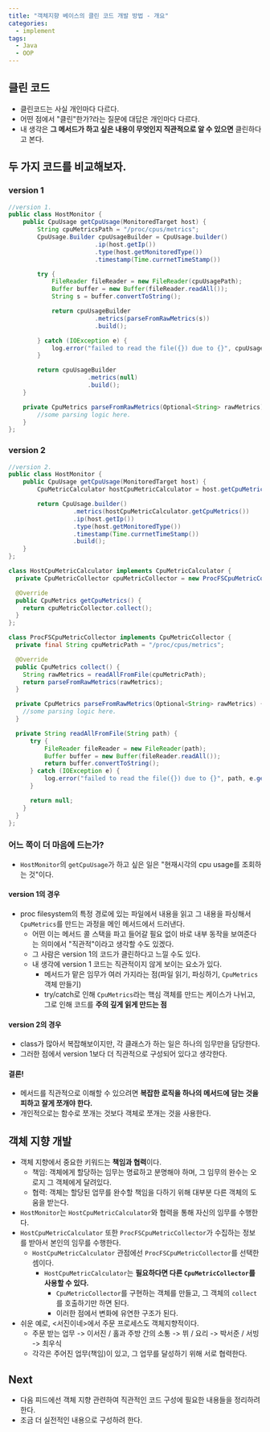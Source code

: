 ```yaml
---
title: "객체지향 베이스의 클린 코드 개발 방법 - 개요"
categories:
  - implement
tags:
  - Java
  - OOP
---
```


## 클린 코드
- 클린코드는 사실 개인마다 다르다.
- 어떤 점에서 "클린"한가?라는 질문에 대답은 개인마다 다르다.
- 내 생각은 **그 메서드가 하고 싶은 내용이 무엇인지 직관적으로 알 수 있으면** 클린하다고 본다.

## 두 가지 코드를 비교해보자.
### version 1
```java
//version 1.
public class HostMonitor {
    public CpuUsage getCpuUsage(MonitoredTarget host) {
        String cpuMetricsPath = "/proc/cpus/metrics";
        CpuUsage.Builder cpuUsageBuilder = CpuUsage.builder()
                        .ip(host.getIp())
                        .type(host.getMonitoredType())
                        .timestamp(Time.currnetTimeStamp())

        try {
            FileReader fileReader = new FileReader(cpuUsagePath);
            Buffer buffer = new Buffer(fileReader.readAll());
            String s = buffer.convertToString();

            return cpuUsageBuilder
                        .metrics(parseFromRawMetrics(s))
                        .build();

        } catch (IOException e) {
            log.error("failed to read the file({}) due to {}", cpuUsagePath, e.getMessage());
        }

        return cpuUsageBuilder
                      .metrics(null)
                      .build();
    }

    private CpuMetrics parseFromRawMetrics(Optional<String> rawMetrics) {
        //some parsing logic here.
    }
};
```

### version 2
```java 
//version 2.
public class HostMonitor {
    public CpuUsage getCpuUsage(MonitoredTarget host) {
        CpuMetricCalculator hostCpuMetricCalculator = host.getCpuMetricCalculator();

        return CpuUsage.builder()
                  .metrics(hostCpuMetricCalculator.getCpuMetrics())
                  .ip(host.getIp())
                  .type(host.getMonitoredType())
                  .timestamp(Time.currnetTimeStamp())
                  .build();
    }
};

class HostCpuMetricCalculator implements CpuMetricCalculator {
  private CpuMetricCollector cpuMetricCollector = new ProcFSCpuMetricCollector();

  @Override
  public CpuMetrics getCpuMetrics() {
    return cpuMetricCollector.collect();
  }
};

class ProcFSCpuMetricCollector implements CpuMetricCollector {
  private final String cpuMetricPath = "/proc/cpus/metrics";

  @Override
  public CpuMetrics collect() {        
    String rawMetrics = readAllFromFile(cpuMetricPath);
    return parseFromRawMetrics(rawMetrics);
  }

  private CpuMetrics parseFromRawMetrics(Optional<String> rawMetrics) {
    //some parsing logic here.
  }

  private String readAllFromFile(String path) {
      try {
          FileReader fileReader = new FileReader(path);
          Buffer buffer = new Buffer(fileReader.readAll());
          return buffer.convertToString();
      } catch (IOException e) {
          log.error("failed to read the file({}) due to {}", path, e.getMessage());
      }

      return null;
    }
  }
};

```

### 어느 쪽이 더 마음에 드는가?
- ```HostMonitor```의 ```getCpuUsage```가 하고 싶은 일은 "현재시각의 cpu usage를 조회하는 것"이다.
  
#### version 1의 경우
- proc filesystem의 특정 경로에 있는 파일에서 내용을 읽고 그 내용을 파싱해서 ```CpuMetrics```를 만드는 과정을 메인 메서드에서 드러낸다.
  - 어떤 이는 메서드 콜 스택을 파고 들어갈 필요 없이 바로 내부 동작을 보여준다는 의미에서 "직관적"이라고 생각할 수도 있겠다.
  - 그 사람은 version 1의 코드가 클린하다고 느낄 수도 있다.
  - 내 생각에 version 1 코드는 직관적이지 않게 보이는 요소가 있다. 
    - 메서드가 맡은 임무가 여러 가지라는 점(파일 읽기, 파싱하기, ```CpuMetrics```객체 만들기)
    - try/catch로 인해 ```CpuMetrics```라는 핵심 객체를 만드는 케이스가 나뉘고, 그로 인해 코드를 **주의 깊게 읽게 만드는 점**
#### version 2의 경우
- class가 많아서 복잡해보이지만, 각 클래스가 하는 일은 하나의 임무만을 담당한다. 
- 그러한 점에서 version 1보다 더 직관적으로 구성되어 있다고 생각한다.

#### 결론!
- 메서드를 직관적으로 이해할 수 있으려면 **복잡한 로직을 하나의 메서드에 담는 것을 피하고 잘게 쪼개야 한다.** 
- 개인적으로는 함수로 쪼개는 것보다 객체로 쪼개는 것을 사용한다.

## 객체 지향 개발
- 객체 지향에서 중요한 키워드는 **책임과 협력**이다.
  - 책임: 객체에게 할당하는 임무는 명료하고 분명해야 하며, 그 임무의 완수는 오로지 그 객체에게 달려있다.
  - 협력: 객체는 할당된 업무를 완수할 책임을 다하기 위해 대부분 다른 객체의 도움을 받는다.
- ```HostMonitor```는 ```HostCpuMetricCalculator```와 협력을 통해 자신의 임무를 수행한다.
- ```HostCpuMetricCalculator``` 또한 ```ProcFSCpuMetricCollector```가 수집하는 정보를 받아서 본인의 임무를 수행한다.
  - ```HostCpuMetricCalculator``` 관점에선 ```ProcFSCpuMetricCollector```를 선택한 셈이다.
    - ```HostCpuMetricCalculator```는 **필요하다면 다른 ```CpuMetricCollector```를 사용할 수 있다.**
      - ```CpuMetricCollector```를 구현하는 객체를 만들고, 그 객체의 ```collect```를 호출하기만 하면 된다.
      - 이러한 점에서 변화에 유연한 구조가 된다.
- 쉬운 예로, <서진이네>에서 주문 프로세스도 객체지향적이다.
  - 주문 받는 업무 -> 이서진 / 홀과 주방 간의 소통 -> 뷔 / 요리 -> 박서준 / 서빙 -> 최우식
  - 각각은 주어진 업무(책임)이 있고, 그 업무를 달성하기 위해 서로 협력한다.

## Next
- 다음 피드에선 객체 지향 관련하여 직관적인 코드 구성에 필요한 내용들을 정리하려 한다.
- 조금 더 실전적인 내용으로 구성하려 한다.